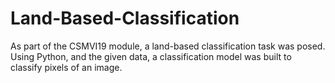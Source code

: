 # Land-Based-Classification
As part of the CSMVI19 module, a land-based classification task was posed. Using Python, and the given data, a classification model was built to classify pixels of an image.

